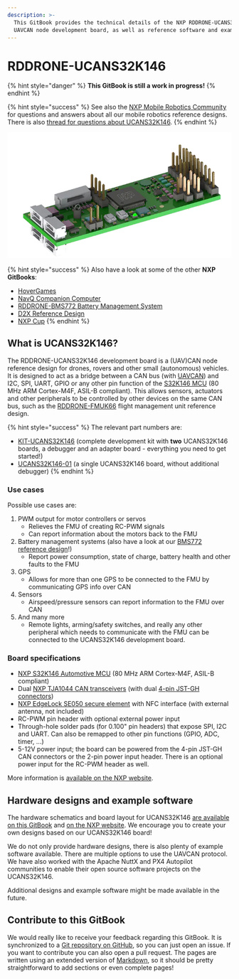 ```yaml
---
description: >-
  This GitBook provides the technical details of the NXP RDDRONE-UCANS32K146
  UAVCAN node development board, as well as reference software and examples.
---
```


# RDDRONE-UCANS32K146

{% hint style="danger" %}
**This GitBook is still a work in progress!**
{% endhint %}

{% hint style="success" %}
See also the [NXP Mobile Robotics Community ](https://community.nxp.com/community/mobilerobotics)for questions and answers about all our mobile robotics reference designs. There is also [thread for questions about UCANS32K146](https://community.nxp.com/thread/534837).
{% endhint %}

![](.gitbook/assets/ucans32k146_3d_render.png)

{% hint style="success" %}
Also have a look at some of the other **NXP GitBooks**:  
- [HoverGames](https://nxp.gitbook.io/hovergames/)  
- [NavQ Companion Computer](https://nxp.gitbook.io/8mmnavq/)  
- [RDDRONE-BMS772 Battery Management System](https://nxp.gitbook.io/rddrone-bms772/)  
- [D2X Reference Design](https://nxp.gitbook.io/d2x/)  
- [NXP Cup](https://nxp.gitbook.io/nxp-cup-hardware-reference-alamak/)
{% endhint %}

## What is UCANS32K146?

The RDDRONE-UCANS32K146 development board is a \(UAV\)CAN node reference design for drones, rovers and other small \(autonomous\) vehicles. It is designed to act as a bridge between a CAN bus \(with [UAVCAN](https://uavcan.org/)\) and I2C, SPI, UART, GPIO or any other pin function of the [S32K146 MCU](https://www.nxp.com/products/processors-and-microcontrollers/arm-microcontrollers/s32k-automotive-mcus/s32k1-microcontrollers-for-general-purpose:S32K) \(80 MHz ARM Cortex-M4F, ASIL-B compliant\). This allows sensors, actuators and other peripherals to be controlled by other devices on the same CAN bus, such as the [RDDRONE-FMUK66](https://www.nxp.com/design/designs/px4-robotic-drone-fmu-rddrone-fmuk66:RDDRONE-FMUK66) flight management unit reference design.

{% hint style="success" %}
The relevant part numbers are:

* [KIT-UCANS32K146](https://www.nxp.com/part/KIT-UCANS32K146#/) \(complete development kit with **two** UCANS32K146 boards, a debugger and an adapter board - everything you need to get started!\)
* [UCANS32K146-01](https://www.nxp.com/part/UCANS32K146-01#/)  \(a single UCANS32K146 board, without additional debugger\)
{% endhint %}

### Use cases

Possible use cases are:

1. PWM output for motor controllers or servos
   * Relieves the FMU of creating RC-PWM signals
   * Can report information about the motors back to the FMU
2. Battery management systems \(also have a look at our [BMS772 reference design](https://nxp.gitbook.io/rddrone-bms772/)!\)
   * Report power consumption, state of charge, battery health and other faults to the FMU
3. GPS
   * Allows for more than one GPS to be connected to the FMU by communicating GPS info over CAN
4. Sensors
   * Airspeed/pressure sensors can report information to the FMU over CAN
5. And many more
   * Remote lights, arming/safety switches, and really any other peripheral which needs to communicate with the FMU can be connected to the UCANS32K146 development board.

### Board specifications

* [NXP S32K146 Automotive MCU](https://www.nxp.com/products/processors-and-microcontrollers/arm-microcontrollers/s32k-automotive-mcus/s32k1-microcontrollers-for-general-purpose:S32K) \(80 MHz ARM Cortex-M4F, ASIL-B compliant\)
* Dual [NXP TJA1044 CAN transceivers](https://www.nxp.com/products/interfaces/can-transceivers/can-with-flexible-data-rate/high-speed-can-transceiver-with-standby-mode-mantis-family:TJA1044) \(with dual [4-pin JST-GH connectors](https://github.com/pixhawk/Pixhawk-Standards/blob/master/DS-009%20Pixhawk%20Connector%20Standard.pdf)\)
* [NXP EdgeLock SE050 secure element](https://www.nxp.com/products/security-and-authentication/authentication/edgelock-se050-plug-trust-secure-element-family-enhanced-iot-security-with-maximum-flexibility:SE050) with NFC interface \(with external antenna, not included\)
* RC-PWM pin header with optional external power input
* Through-hole solder pads \(for 0.100" pin headers\) that expose SPI, I2C and UART. Can also be remapped to other pin functions \(GPIO, ADC, timer, ...\)
* 5-12V power input; the board can be powered from the 4-pin JST-GH CAN connectors or the 2-pin power input header. There is an optional power input for the RC-PWM header as well.

More information is [available on the NXP website](https://www.nxp.com/design/development-boards/automotive-development-platforms/s32k-mcu-platforms/can-fd-development-system-for-drones-rovers-and-mobile-robotics:UCANS32K146#t990).

## Hardware designs and example software

The hardware schematics and board layout for UCANS32K146 [are available on this GitBook](hardware/schematics-and-designs.md) and [on the NXP website](https://www.nxp.com/design/development-boards/automotive-development-platforms/s32k-mcu-platforms/can-fd-development-system-for-drones-rovers-and-mobile-robotics:UCANS32K146#t990). We encourage you to create your own designs based on our UCANS32K146 board! 

We do not only provide hardware designs, there is also plenty of example software available. There are multiple options to use the UAVCAN protocol. We have also worked with the Apache NuttX and PX4 Autopilot communities to enable their open source software projects on the UCANS32K146. 

Additional designs and example software might be made available in the future.

## Contribute to this GitBook

We would really like to receive your feedback regarding this GitBook. It is synchronized to a [Git repository on GitHub](https://github.com/NXPHoverGames/GitBook-UCANS32K146), so you can just open an issue. If you want to contribute you can also open a pull request. The pages are written using an extended version of [Markdown](https://www.markdownguide.org/), so it should be pretty straightforward to add sections or even complete pages!

